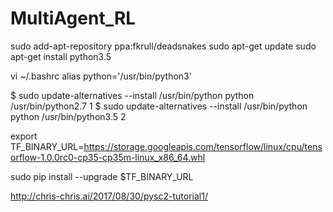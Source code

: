 # MultiAgent_RL

sudo add-apt-repository ppa:fkrull/deadsnakes
sudo apt-get update
sudo apt-get install python3.5

vi ~/.bashrc
alias python='/usr/bin/python3'

$ sudo update-alternatives --install /usr/bin/python python /usr/bin/python2.7 1
$ sudo update-alternatives --install /usr/bin/python python /usr/bin/python3.5 2

export TF_BINARY_URL=https://storage.googleapis.com/tensorflow/linux/cpu/tensorflow-1.0.0rc0-cp35-cp35m-linux_x86_64.whl

sudo pip install --upgrade $TF_BINARY_URL

http://chris-chris.ai/2017/08/30/pysc2-tutorial1/
